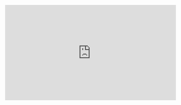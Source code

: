 <iframe width="560" height="315" src="https://www.youtube.com/embed/LrCHz1gwzTo" frameborder="0" allowfullscreen></iframe>
